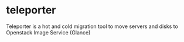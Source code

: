 teleporter
==========

Teleporter is a hot and cold migration tool to move servers and disks to Openstack Image Service (Glance)
